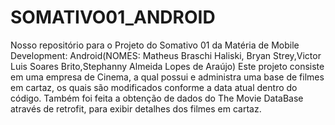 # SOMATIVO01_ANDROID
Nosso repositório para o Projeto do Somativo 01 da Matéria de Mobile Development: Android(NOMES: Matheus Braschi Haliski, Bryan Strey,Victor Luis Soares Brito,Stephanny Almeida Lopes de Araújo)
Este projeto consiste em uma empresa de Cinema, a qual possui e administra uma base de filmes em cartaz, os quais são modificados conforme a data atual dentro do código.
Também foi feita a obtenção de dados do The Movie DataBase através de retrofit, para exibir detalhes dos filmes em cartaz.
